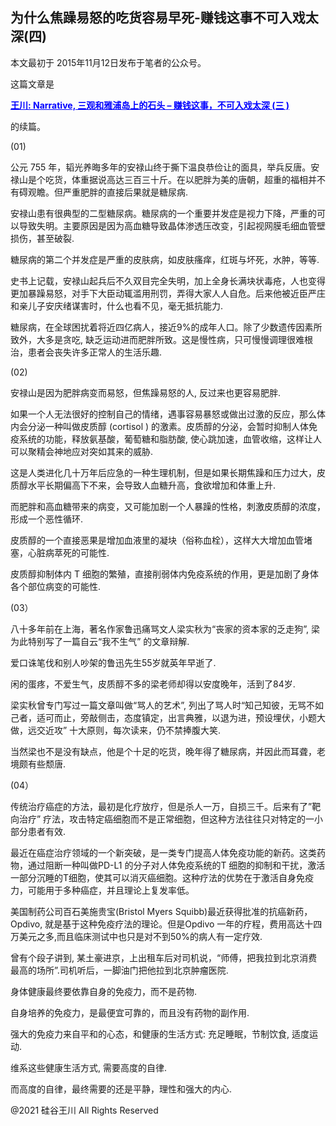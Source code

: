 ## 为什么焦躁易怒的吃货容易早死-赚钱这事不可入戏太深(四)

本文最初于 2015年11月12日发布于笔者的公众号。

这篇文章是

<strong><a style="color: #0000ff;" href="https://chuan.us/archives/684">王川: Narrative, 三观和雅浦岛上的石头 &#8211;
赚钱这事，不可入戏太深 (三 )</a></strong>

的续篇。

(01)

公元 755 年，韬光养晦多年的安禄山终于撕下温良恭俭让的面具，举兵反唐。安禄山是个吃货，体重据说高达三百三十斤。在以肥胖为美的唐朝，超重的福相并不有碍观瞻。但严重肥胖的直接后果就是糖尿病.

安禄山患有很典型的二型糖尿病。糖尿病的一个重要并发症是视力下降，严重的可以导致失明。主要原因是因为高血糖导致晶体渗透压改变，引起视网膜毛细血管壁损伤，甚至破裂.

糖尿病的第二个并发症是严重的皮肤病，如皮肤瘙痒，红斑与坏死，水肿，等等.

史书上记载，安禄山起兵后不久双目完全失明，加上全身长满块状毒疮，人也变得更加暴躁易怒，对手下大臣动辄滥用刑罚，弄得大家人人自危。后来他被近臣严庄和亲儿子安庆绪谋害时，什么也看不见，毫无抵抗能力.

糖尿病，在全球困扰着将近四亿病人，接近9%的成年人口。除了少数遗传因素所致外，大多是贪吃,
缺乏运动进而肥胖所致。这是慢性病，只可慢慢调理很难根治，患者会丧失许多正常人的生活乐趣.

(02)

安禄山是因为肥胖病变而易怒，但焦躁易怒的人, 反过来也更容易肥胖.

如果一个人无法很好的控制自己的情绪，遇事容易暴怒或做出过激的反应，那么体内会分泌一种叫做皮质醇 (cortisol )
的激素。皮质醇的分泌，会暂时抑制人体免疫系统的功能，释放氨基酸，葡萄糖和脂肪酸, 使心跳加速，血管收缩，这样让人可以聚精会神地应对突如其来的威胁.

这是人类进化几十万年后应急的一种生理机制，但是如果长期焦躁和压力过大，皮质醇水平长期偏高下不来，会导致人血糖升高，食欲增加和体重上升.

而肥胖和高血糖带来的病变，又可能加剧一个人暴躁的性格，刺激皮质醇的浓度，形成一个恶性循环.

皮质醇的一个直接恶果是增加血液里的凝块（俗称血栓），这样大大增加血管堵塞，心脏病萃死的可能性.

皮质醇抑制体内 T 细胞的繁殖，直接削弱体内免疫系统的作用，更是加剧了身体各个部位病变的可能性.

(03）

八十多年前在上海，著名作家鲁迅痛骂文人梁实秋为“丧家的资本家的乏走狗”, 梁为此特别写了一篇自云“我不生气” 的文章辩解.

爱口诛笔伐和别人吵架的鲁迅先生55岁就英年早逝了.

闲的蛋疼，不爱生气，皮质醇不多的梁老师却得以安度晚年，活到了84岁.

梁实秋曾专门写过一篇文章叫做“骂人的艺术”, 列出了骂人时“知己知彼，无骂不如己者，适可而止，旁敲侧击，态度镇定，出言典雅，以退为进，预设埋伏，小题大做，远交近攻”
十大原则，每次读来，仍不禁捧腹大笑.

当然梁也不是没有缺点，他是个十足的吃货，晚年得了糖尿病，并因此而耳聋，老境颇有些颓唐.

(04）

传统治疗癌症的方法，最初是化疗放疗，但是杀人一万，自损三千。后来有了”靶向治疗” 疗法，攻击特定癌细胞而不是正常细胞，但这种方法往往只对特定的一小部分患者有效.

最近在癌症治疗领域的一个新突破，是一类专门提高人体免疫功能的新药。这类药物，通过阻断一种叫做PD-L1 的分子对人体免疫系统的T
细胞的抑制和干扰，激活一部分沉睡的T细胞，使其可以消灭癌细胞。这种疗法的优势在于激活自身免疫力，可能用于多种癌症，并且理论上复发率低。

美国制药公司百石美施贵宝(Bristol Myers Squibb)最近获得批准的抗癌新药，Opdivo, 就是基于这种免疫疗法的理论。但是Opdivo
一年的疗程，费用高达十四万美元之多,而且临床测试中也只是对不到50%的病人有一定疗效.

曾有个段子讲到, 某土豪进京，上出租车后对司机说，“师傅，把我拉到北京消费最高的场所&#8221;.司机听后，一脚油门把他拉到北京肿瘤医院.

身体健康最终要依靠自身的免疫力，而不是药物.

自身培养的免疫力，是最便宜可靠的，而且没有药物的副作用.

强大的免疫力来自平和的心态，和健康的生活方式: 充足睡眠，节制饮食, 适度运动.

维系这些健康生活方式, 需要高度的自律.

而高度的自律，最终需要的还是平静，理性和强大的内心.

@2021 硅谷王川 All Rights Reserved


